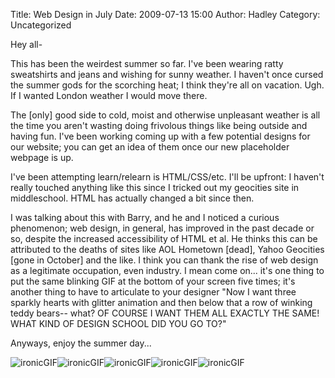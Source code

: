 Title: Web Design in July
Date: 2009-07-13 15:00
Author: Hadley
Category: Uncategorized

Hey all-

This has been the weirdest summer so far. I've been wearing ratty
sweatshirts and jeans and wishing for sunny weather. I haven't once
cursed the summer gods for the scorching heat; I think they're all on
vacation. Ugh. If I wanted London weather I would move there.

The [only] good side to cold, moist and otherwise unpleasant weather is
all the time you aren't wasting doing frivolous things like being
outside and having fun. I've been working coming up with a few potential
designs for our website; you can get an idea of them once our new
placeholder webpage is up.

I've been attempting learn/relearn is HTML/CSS/etc. I'll be upfront: I
haven't really touched anything like this since I tricked out my
geocities site in middleschool. HTML has actually changed a bit since
then.

I was talking about this with Barry, and he and I noticed a curious
phenomenon; web design, in general, has improved in the past decade or
so, despite the increased accessibility of HTML et al. He thinks this
can be attributed to the deaths of sites like AOL Hometown [dead], Yahoo
Geocities [gone in October] and the like. I think you can thank the rise
of web design as a legitimate occupation, even industry. I mean come
on... it's one thing to put the same blinking GIF at the bottom of your
screen five times; it's another thing to have to articulate to your
designer "Now I want three sparkly hearts with glitter animation and
then below that a row of winking teddy bears-- what? OF COURSE I WANT
THEM ALL EXACTLY THE SAME! WHAT KIND OF DESIGN SCHOOL DID YOU GO TO?"

Anyways, enjoy the summer day...

![ironicGIF][]![ironicGIF][]![ironicGIF][]![ironicGIF][]![ironicGIF][]

  [ironicGIF]: http://blogs.leaflabs.com/wp-content/uploads/SUN10.gif "ironicGIF"
